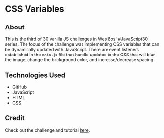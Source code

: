# CSS Variables 

## About

This is the third of 30 vanilla JS challenges in Wes Bos' #JavaScript30 series. The focus of the challenge was implementing CSS variables that can be dynamically updated with JavaScript. There are event listeners established in the ```main.js``` file that handle updates to the CSS that will blur the image, change the background color, and increase/decrease spacing. 

## Technologies Used

- GitHub
- JavaScript
- HTML
- CSS 

## Credit

Check out the challenge and tutorial [here](https://javascript30.com/). 